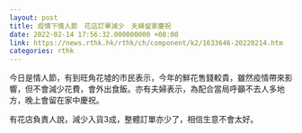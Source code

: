 ```yaml
---
layout: post
title: 疫情下情人節　花店訂單減少　夫婦留家慶祝
date: 2022-02-14 17:56:32.000000000 +08:00
link: https://news.rthk.hk/rthk/ch/component/k2/1633646-20220214.htm
categories: rthk
---
```


今日是情人節，有到旺角花墟的市民表示，今年的鮮花售錢較貴，雖然疫情帶來影響，但不會減少花費，會外出食飯。亦有夫婦表示，為配合當局呼籲不去人多地方，晚上會留在家中慶祝。

有花店負責人說，減少入貨3成，整體訂單亦少了，相信生意不會太好。
